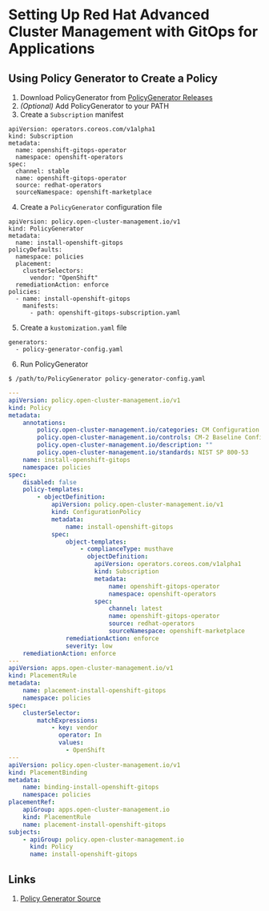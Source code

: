 # Setting Up Red Hat Advanced Cluster Management with GitOps for Applications

## Using Policy Generator to Create a Policy

1. Download PolicyGenerator from [PolicyGenerator Releases](https://github.com/open-cluster-management-io/policy-generator-plugin/releases)
2. _(Optional)_ Add PolicyGenerator to your PATH
3. Create a `Subscription` manifest
```
apiVersion: operators.coreos.com/v1alpha1
kind: Subscription
metadata:
  name: openshift-gitops-operator
  namespace: openshift-operators
spec:
  channel: stable
  name: openshift-gitops-operator
  source: redhat-operators
  sourceNamespace: openshift-marketplace
```
4. Create a `PolicyGenerator` configuration file
```
apiVersion: policy.open-cluster-management.io/v1
kind: PolicyGenerator
metadata:
  name: install-openshift-gitops
policyDefaults:
  namespace: policies
  placement:
    clusterSelectors:
      vendor: "OpenShift"
  remediationAction: enforce
policies:
  - name: install-openshift-gitops
    manifests:
      - path: openshift-gitops-subscription.yaml
```
5. Create a `kustomization.yaml` file
```
generators:
  - policy-generator-config.yaml
```
6. Run PolicyGenerator
```
$ /path/to/PolicyGenerator policy-generator-config.yaml
```
```yaml
---
apiVersion: policy.open-cluster-management.io/v1
kind: Policy
metadata:
    annotations:
        policy.open-cluster-management.io/categories: CM Configuration Management
        policy.open-cluster-management.io/controls: CM-2 Baseline Configuration
        policy.open-cluster-management.io/description: ""
        policy.open-cluster-management.io/standards: NIST SP 800-53
    name: install-openshift-gitops
    namespace: policies
spec:
    disabled: false
    policy-templates:
        - objectDefinition:
            apiVersion: policy.open-cluster-management.io/v1
            kind: ConfigurationPolicy
            metadata:
                name: install-openshift-gitops
            spec:
                object-templates:
                    - complianceType: musthave
                      objectDefinition:
                        apiVersion: operators.coreos.com/v1alpha1
                        kind: Subscription
                        metadata:
                            name: openshift-gitops-operator
                            namespace: openshift-operators
                        spec:
                            channel: latest
                            name: openshift-gitops-operator
                            source: redhat-operators
                            sourceNamespace: openshift-marketplace
                remediationAction: enforce
                severity: low
    remediationAction: enforce
---
apiVersion: apps.open-cluster-management.io/v1
kind: PlacementRule
metadata:
    name: placement-install-openshift-gitops
    namespace: policies
spec:
    clusterSelector:
        matchExpressions:
            - key: vendor
              operator: In
              values:
                - OpenShift
---
apiVersion: policy.open-cluster-management.io/v1
kind: PlacementBinding
metadata:
    name: binding-install-openshift-gitops
    namespace: policies
placementRef:
    apiGroup: apps.open-cluster-management.io
    kind: PlacementRule
    name: placement-install-openshift-gitops
subjects:
    - apiGroup: policy.open-cluster-management.io
      kind: Policy
      name: install-openshift-gitops
```

## Links
1. [Policy Generator Source](https://github.com/stolostron/policy-generator-plugin)
